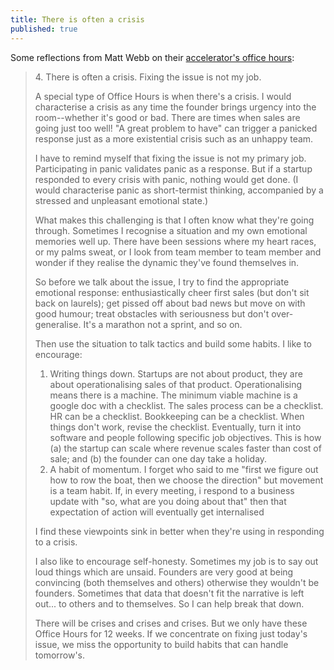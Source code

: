 ```yaml
---
title: There is often a crisis
published: true
---
```

Some reflections from Matt Webb on their [accelerator's office hours](https://interconnected.org/home/2018/04/20/reflections-4):

> 4\. There is often a crisis. Fixing the issue is not my job.
>
> A special type of Office Hours is when there's a crisis. I would characterise a crisis as any time the founder brings urgency into the room--whether it's good or bad. There are times when sales are going just too well! "A great problem to have" can trigger a panicked response just as a more existential crisis such as an unhappy team.
>
> I have to remind myself that fixing the issue is not my primary job. Participating in panic validates panic as a response. But if a startup responded to every crisis with panic, nothing would get done. (I would characterise panic as short-termist thinking, accompanied by a stressed and unpleasant emotional state.)
>
> What makes this challenging is that I often know what they're going through. Sometimes I recognise a situation and my own emotional memories well up. There have been sessions where my heart races, or my palms sweat, or I look from team member to team member and wonder if they realise the dynamic they've found themselves in.
>
> So before we talk about the issue, I try to find the appropriate emotional response: enthusiastically cheer first sales (but don't sit back on laurels); get pissed off about bad news but move on with good humour; treat obstacles with seriousness but don't over-generalise. It's a marathon not a sprint, and so on.
>
> Then use the situation to talk tactics and build some habits. I like to encourage:
>
> 1. Writing things down. Startups are not about product, they are about operationalising sales of that product. Operationalising means there is a machine. The minimum viable machine is a google doc with a checklist. The sales process can be a checklist. HR can be a checklist. Bookkeeping can be a checklist. When things don't work, revise the checklist. Eventually, turn it into software and people following specific job objectives. This is how (a) the startup can scale where revenue scales faster than cost of sale; and (b) the founder can one day take a holiday.
> 2. A habit of momentum. I forget who said to me "first we figure out how to row the boat, then we choose the direction" but movement is a team habit. If, in every meeting, i respond to a business update with "so, what are you doing about that" then that expectation of action will eventually get internalised
>
> I find these viewpoints sink in better when they're using in responding to a crisis.
>
> I also like to encourage self-honesty. Sometimes my job is to say out loud things which are unsaid. Founders are very good at being convincing (both themselves and others) otherwise they wouldn't be founders. Sometimes that data that doesn't fit the narrative is left out... to others and to themselves. So I can help break that down.
>
> There will be crises and crises and crises. But we only have these Office Hours for 12 weeks. If we concentrate on fixing just today's issue, we miss the opportunity to build habits that can handle tomorrow's.
